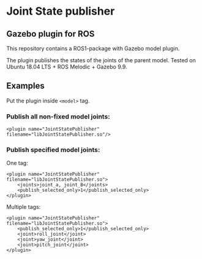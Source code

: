 # Joint State publisher
## Gazebo plugin for ROS
This repository contains a ROS1-package with Gazebo model plugin.

The plugin publishes the states of the joints of the parent model.
Tested on Ubuntu 18.04 LTS + ROS Melodic + Gazebo 9.9.

## Examples
Put the plugin inside `<model>` tag.

### Publish all non-fixed model joints:
```
<plugin name="JointStatePublisher" filename="libJointStatePublisher.so"/>
```
### Publish specified model joints:
One tag:
```
<plugin name="JointStatePublisher" filename="libJointStatePublisher.so">
    <joints>joint_a, joint_B</joints>
    <publish_selected_only>1</publish_selected_only>
</plugin>
```
Multiple tags:
```
<plugin name="JointStatePublisher" filename="libJointStatePublisher.so">
    <publish_selected_only>1</publish_selected_only>
    <joint>roll_joint</joint>
    <joint>yaw_joint</joint>
    <joint>pitch_joint</joint>
</plugin> 
```


